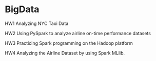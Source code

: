 # BigData

HW1 Analyzing NYC Taxi Data

HW2 Using PySpark to analyze airline on-time performance datasets

HW3 Practicing Spark programming on the Hadoop platform

HW4 Analyzing the Airline Dataset by using Spark MLlib.
